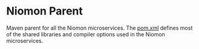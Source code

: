# Niomon Parent
Maven parent for all the Niomon microservices. The [pom.xml](./pom.xml) defines most of the shared libraries and compiler
options used in the Niomon microservices. 